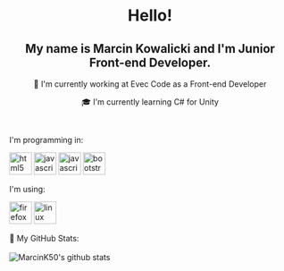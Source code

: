 <h1 align="center">Hello!</h1>
<h2 align="center">My name is Marcin Kowalicki and I'm Junior Front-end Developer.</h2>


<p align="center">💼 I'm currently working at Evec Code as a Front-end Developer</p>
<p align="center">🎓 I'm currently learning C# for Unity</p><br />

I'm programming in:
<p align="left"><img src="https://devicons.github.io/devicon/devicon.git/icons/html5/html5-original.svg" alt="html5" width="40" height="40"/> <img src="https://devicons.github.io/devicon/devicon.git/icons/css3/css3-original.svg" alt="javascript" width="40" height="40"/> <img src="https://devicons.github.io/devicon/devicon.git/icons/javascript/javascript-original.svg" alt="javascript" width="40" height="40"/> <img src="http://devicons.github.io/devicon/devicon.git/icons/bootstrap/bootstrap-plain.svg" alt="bootstrap" width="40" height="40"/></p>

I'm using:
<p align="left"><img src="http://devicons.github.io/devicon/devicon.git/icons/firefox/firefox-plain.svg" alt="firefox" width="40" height="40"/> <img src="http://devicons.github.io/devicon/devicon.git/icons/linux/linux-original.svg" alt="linux" width="40" height="40"/></p>


🤖 My GitHub Stats:<br /><br />
![MarcinK50's github stats](https://github-readme-stats-lilac.vercel.app/api?username=MarcinK50&hide=prs,stars&show_icons=true&theme=onedark)<br /><br />

<!--
**MarcinK50/MarcinK50** is a ✨ _special_ ✨ repository because its `README.md` (this file) appears on your GitHub profile.

Here are some ideas to get you started:

- 🔭 I’m currently working on ...
- 🌱 I’m currently learning ...
- 👯 I’m looking to collaborate on ...
- 🤔 I’m looking for help with ...
- 💬 Ask me about ...
- 📫 How to reach me: ...
- 😄 Pronouns: ...
- ⚡ Fun fact: ...
-->
